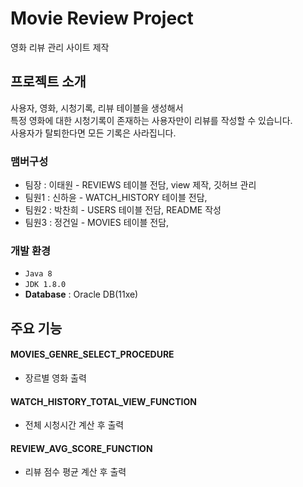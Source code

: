 # Movie Review Project
영화 리뷰 관리 사이트 제작


## 프로젝트 소개
사용자, 영화, 시청기록, 리뷰 테이블을 생성해서 <br> 
특정 영화에 대한 시청기록이 존재하는 사용자만이 리뷰를 작성할 수 있습니다. <br>
사용자가 탈퇴한다면 모든 기록은 사라집니다.
<br>

### 맴버구성
 - 팀장  : 이태원 - REVIEWS 테이블 전담, view 제작, 깃허브 관리 
 - 팀원1 : 신하윤 - WATCH_HISTORY 테이블 전담,
 - 팀원2 : 박찬희 - USERS 테이블 전담, README 작성
 - 팀원3 : 정건일 - MOVIES 테이블 전담,

### 개발 환경
- `Java 8`
- `JDK 1.8.0`
- **Database** : Oracle DB(11xe)

##  주요 기능
#### MOVIES_GENRE_SELECT_PROCEDURE
- 장르별 영화 출력
#### WATCH_HISTORY_TOTAL_VIEW_FUNCTION
- 전체 시청시간 계산 후 출력
#### REVIEW_AVG_SCORE_FUNCTION
- 리뷰 점수 평균 계산 후 출력
